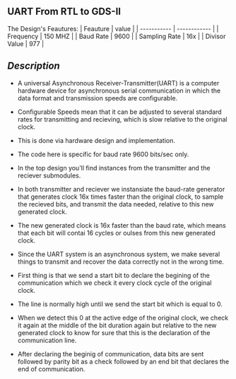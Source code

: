 UART From RTL to GDS-II
-----------------------
The Design's Feautures:
| Feauture               |         value       |
| -----------            | ------------        |
| Frequency              | 150 MHZ             |
| Baud Rate              | 9600                |
| Sampling Rate          | 16x                 |
|  Divisor Value         | 977                 |
  
**_Description_** 
  --------------
* A universal Asynchronous Receiver-Transmitter(UART) is a computer hardware device for asynchronous serial communication in which the data format and transmission speeds are configurable.
* Configurable Speeds mean that it can be adjusted to several standard rates for transmitting and recieving, which is slow relative to the original clock.
* This is done via hardware design and implementation.
* The code here is specific for baud rate 9600 bits/sec only.
* In the top design you'll find instances from the transmitter and the reciever submodules.
* In both transmitter and reciever we instansiate the baud-rate generator that generates clock 16x times faster than the      original clock, to sample the recieved bits, and transmit the data needed, relative to this new generated clock.
* The new generated clock is 16x faster than the baud rate, which means that each bit will contai 16 cycles or oulses from this new generated clock.
* Since the UART system is an asynchronous system, we make several things to transmit and recover the data correctly not in the wrong time.
* First thing is that we send a start bit to declare the begining of the communication which we check it every clock cycle of the original clock.

* The line is normally high until we send the start bit which is equal to 0.
* When we detect this 0 at the active edge of the original clock, we check it again at the middle of the bit duration again but relative to the new generated clock to know for sure that this is the declaration of the communication line.
* After declaring the beginig of communication, data bits are sent followed by parity bit as a check followed by an end bit that declares the end of communication.



